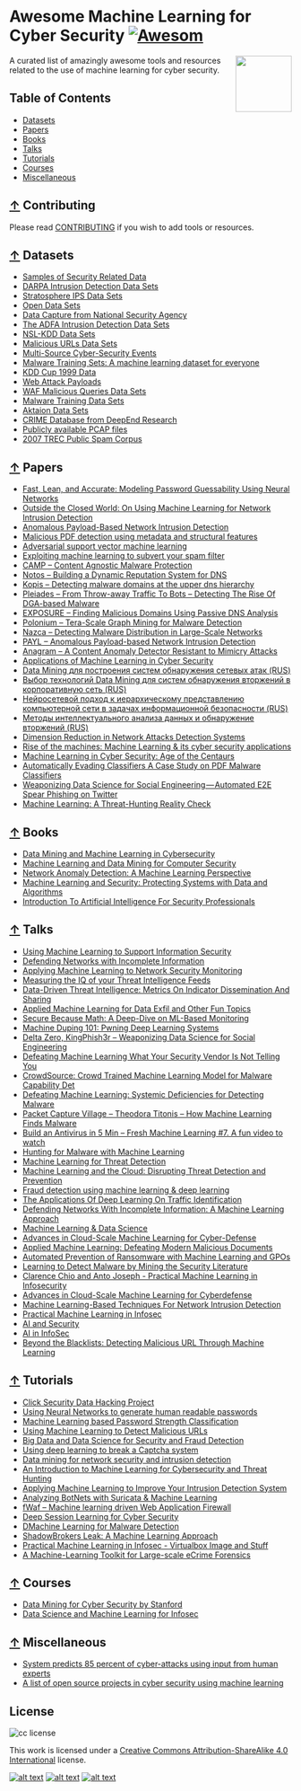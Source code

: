 # Awesome Machine Learning for Cyber Security [![Awesom](https://cdn.rawgit.com/sindresorhus/awesome/d7305f38d29fed78fa85652e3a63e154dd8e8829/media/badge.svg)](https://github.com/sindresorhus/awesome)

[<img src="https://github.com/jivoi/awesome-ml-for-cybersecurity/raw/master/cyber-ml-logo.png" align="right" width="100">](https://github.com/jivoi/awesome-ml-for-cybersecurity)

A curated list of amazingly awesome tools and resources related to the use of machine learning for cyber security.

## Table of Contents

 - [Datasets](#-datasets)
 - [Papers](#-papers)
 - [Books](#-books)
 - [Talks](#-talks)
 - [Tutorials](#-tutorials)
 - [Courses](#-courses)
 - [Miscellaneous](#-miscellaneous)

## [↑](#table-of-contents) Contributing

Please read [CONTRIBUTING](./CONTRIBUTING.md) if you wish to add tools or resources.

## [↑](#table-of-contents) Datasets

* [Samples of Security Related Data](http://www.secrepo.com/)
* [DARPA Intrusion Detection Data Sets](https://www.ll.mit.edu/ideval/data/)
* [Stratosphere IPS Data Sets](https://stratosphereips.org/category/dataset.html)
* [Open Data Sets](http://csr.lanl.gov/data/)
* [Data Capture from National Security Agency](http://www.westpoint.edu/crc/SitePages/DataSets.aspx)
* [The ADFA Intrusion Detection Data Sets](https://www.unsw.adfa.edu.au/australian-centre-for-cyber-security/cybersecurity/ADFA-IDS-Datasets/)
* [NSL-KDD Data Sets](https://github.com/defcom17/NSL_KDD)
* [Malicious URLs Data Sets](http://sysnet.ucsd.edu/projects/url/)
* [Multi-Source Cyber-Security Events](http://csr.lanl.gov/data/cyber1/)
* [Malware Training Sets: A machine learning dataset for everyone](http://marcoramilli.blogspot.cz/2016/12/malware-training-sets-machine-learning.html)
* [KDD Cup 1999 Data](http://kdd.ics.uci.edu/databases/kddcup99/kddcup99.html)
* [Web Attack Payloads](https://github.com/foospidy/payloads)
* [WAF Malicious Queries Data Sets](https://github.com/faizann24/Fwaf-Machine-Learning-driven-Web-Application-Firewall)
* [Malware Training Data Sets](https://github.com/marcoramilli/MalwareTrainingSets)
* [Aktaion Data Sets](https://github.com/jzadeh/Aktaion/tree/master/data)
* [CRIME Database from DeepEnd Research](https://www.dropbox.com/sh/7fo4efxhpenexqp/AADHnRKtL6qdzCdRlPmJpS8Aa/CRIME?dl=0)
* [Publicly available PCAP files](http://www.netresec.com/?page=PcapFiles)
* [2007 TREC Public Spam Corpus](https://plg.uwaterloo.ca/~gvcormac/treccorpus07/)

## [↑](#table-of-contents) Papers

* [Fast, Lean, and Accurate: Modeling Password Guessability Using Neural Networks](https://www.usenix.org/conference/usenixsecurity16/technical-sessions/presentation/melicher)
* [Outside the Closed World: On Using Machine Learning for Network Intrusion Detection](http://ieeexplore.ieee.org/document/5504793/?reload=true)
* [Anomalous Payload-Based Network Intrusion Detection](https://link.springer.com/chapter/10.1007/978-3-540-30143-1_11)
* [Malicious PDF detection using metadata and structural features](http://dl.acm.org/citation.cfm?id=2420987)
* [Adversarial support vector machine learning](https://dl.acm.org/citation.cfm?id=2339697)
* [Exploiting machine learning to subvert your spam filter](https://dl.acm.org/citation.cfm?id=1387709.1387716)
* [CAMP – Content Agnostic Malware Protection](http://www.covert.io/research-papers/security/CAMP%20-%20Content%20Agnostic%20Malware%20Protection.pdf)
* [Notos – Building a Dynamic Reputation System for DNS](http://www.covert.io/research-papers/security/Notos%20-%20Building%20a%20dynamic%20reputation%20system%20for%20dns.pdf)
* [Kopis – Detecting malware domains at the upper dns hierarchy](http://www.covert.io/research-papers/security/Kopis%20-%20Detecting%20malware%20domains%20at%20the%20upper%20dns%20hierarchy.pdf)
* [Pleiades – From Throw-away Traffic To Bots – Detecting The Rise Of DGA-based Malware](http://www.covert.io/research-papers/security/From%20throw-away%20traffic%20to%20bots%20-%20detecting%20the%20rise%20of%20dga-based%20malware.pdf)
* [EXPOSURE – Finding Malicious Domains Using Passive DNS Analysis](http://www.covert.io/research-papers/security/Exposure%20-%20Finding%20malicious%20domains%20using%20passive%20dns%20analysis.pdf)
* [Polonium – Tera-Scale Graph Mining for Malware Detection](http://www.covert.io/research-papers/security/Polonium%20-%20Tera-Scale%20Graph%20Mining%20for%20Malware%20Detection.pdf)
* [Nazca – Detecting Malware Distribution in Large-Scale Networks](http://www.covert.io/research-papers/security/Nazca%20-%20%20Detecting%20Malware%20Distribution%20in%20Large-Scale%20Networks.pdf)
* [PAYL – Anomalous Payload-based Network Intrusion Detection](http://www.covert.io/research-papers/security/PAYL%20-%20Anomalous%20Payload-based%20Network%20Intrusion%20Detection.pdf)
* [Anagram – A Content Anomaly Detector Resistant to Mimicry Attacks](http://www.covert.io/research-papers/security/Anagram%20-%20A%20Content%20Anomaly%20Detector%20Resistant%20to%20Mimicry%20Attack.pdf)
* [Applications of Machine Learning in Cyber Security](https://www.researchgate.net/publication/283083699_Applications_of_Machine_Learning_in_Cyber_Security)
* [Data Mining для построения систем обнаружения сетевых атак (RUS)](http://vak.ed.gov.ru/az/server/php/filer.php?table=att_case&fld=autoref&key%5B%5D=100003407)
* [Выбор технологий Data Mining для систем обнаружения вторжений в корпоративную сеть (RUS)](http://engjournal.ru/articles/987/987.pdf)
* [Нейросетевой подход к иерархическому представлению компьютерной сети в задачах информационной безопасности (RUS)](http://engjournal.ru/articles/534/534.pdf)
* [Методы интеллектуального анализа данных и обнаружение вторжений (RUS)](http://vestnik.sibsutis.ru/uploads/1459329553_3576.pdf)
* [Dimension Reduction in Network Attacks Detection Systems](http://elib.bsu.by/bitstream/123456789/120105/1/v17no3p284.pdf)
* [Rise of the machines: Machine Learning & its cyber security applications](https://www.nccgroup.trust/globalassets/our-research/uk/whitepapers/2017/rise-of-the-machines-preliminaries-wp-new-template-final_web.pdf)
* [Machine Learning in Cyber Security: Age of the Centaurs](https://go.recordedfuture.com/hubfs/white-papers/machine-learning.pdf)
* [Automatically Evading Classifiers A Case Study on PDF Malware Classifiers](https://www.cs.virginia.edu/~evans/pubs/ndss2016/)
* [Weaponizing Data Science for Social Engineering — Automated E2E Spear Phishing on Twitter](https://www.blackhat.com/docs/us-16/materials/us-16-Seymour-Tully-Weaponizing-Data-Science-For-Social-Engineering-Automated-E2E-Spear-Phishing-On-Twitter.pdf)
* [Machine Learning: A Threat-Hunting Reality Check](https://www.countercept.com/assets/Uploads/whitepapers/MWRI-Countercept-Machine-Learning-Whitepaper-2017-04-01.pdf)

## [↑](#table-of-contents) Books

* [Data Mining and Machine Learning in Cybersecurity](https://www.amazon.com/Data-Mining-Machine-Learning-Cybersecurity/dp/1439839425)
* [Machine Learning and Data Mining for Computer Security](https://www.amazon.com/Machine-Learning-Mining-Computer-Security/dp/184628029X)
* [Network Anomaly Detection: A Machine Learning Perspective](https://www.amazon.com/Network-Anomaly-Detection-Learning-Perspective/dp/1466582081)
* [Machine Learning and Security: Protecting Systems with Data and Algorithms](https://www.amazon.com/Machine-Learning-Security-Protecting-Algorithms/dp/1491979909)
* [Introduction To Artificial Intelligence For Security Professionals](http://defense.ballastsecurity.net/static/IntroductionToArtificialIntelligenceForSecurityProfessionals_Cylance.pdf)

## [↑](#table-of-contents) Talks

* [Using Machine Learning to Support Information Security](https://www.youtube.com/watch?v=tukidI5vuBs)
* [Defending Networks with Incomplete Information](https://www.youtube.com/watch?v=36IT9VgGr0g)
* [Applying Machine Learning to Network Security Monitoring](https://www.youtube.com/watch?v=vy-jpFpm1AU)
* [Measuring the IQ of your Threat Intelligence Feeds](https://www.youtube.com/watch?v=yG6QlHOAWiE)
* [Data-Driven Threat Intelligence: Metrics On Indicator Dissemination And Sharing](https://www.youtube.com/watch?v=6JMEKnes-w0)
* [Applied Machine Learning for Data Exfil and Other Fun Topics](https://www.youtube.com/watch?v=dGwH7m4N8DE)
* [Secure Because Math: A Deep-Dive on ML-Based Monitoring](https://www.youtube.com/watch?v=TYVCVzEJhhQ)
* [Machine Duping 101: Pwning Deep Learning Systems](https://www.youtube.com/watch?v=JAGDpJFFM2A)
* [Delta Zero, KingPhish3r – Weaponizing Data Science for Social Engineering](https://www.youtube.com/watch?v=l7U0pDcsKLg)
* [Defeating Machine Learning What Your Security Vendor Is Not Telling You](https://www.youtube.com/watch?v=oiuS1DyFNd8)
* [CrowdSource: Crowd Trained Machine Learning Model for Malware Capability Det](https://www.youtube.com/watch?v=u6a7afsD39A)
* [Defeating Machine Learning: Systemic Deficiencies for Detecting Malware](https://www.youtube.com/watch?v=sPtbDUJjhbk)
* [Packet Capture Village – Theodora Titonis – How Machine Learning Finds Malware](https://www.youtube.com/watch?v=2cQRSPFSY-s)
* [Build an Antivirus in 5 Min – Fresh Machine Learning #7. A fun video to watch](https://www.youtube.com/watch?v=iLNHVwSu9EA&t=245s)
* [Hunting for Malware with Machine Learning](https://www.youtube.com/watch?v=zT-4zdtvR30)
* [Machine Learning for Threat Detection](https://www.youtube.com/watch?v=qVwktOa-F34)
* [Machine Learning and the Cloud: Disrupting Threat Detection and Prevention](https://www.youtube.com/watch?v=fRklX97iGIw)
* [Fraud detection using machine learning & deep learning](https://www.youtube.com/watch?v=gHtN4jU69W0)
* [The Applications Of Deep Learning On Traffic Identification](https://www.youtube.com/watch?v=B7OKgC3AJVM)
* [Defending Networks With Incomplete Information: A Machine Learning Approach](https://www.youtube.com/watch?v=_0CRSF6yPB4)
* [Machine Learning & Data Science](https://vimeo.com/112702666)
* [Advances in Cloud-Scale Machine Learning for Cyber-Defense](https://www.youtube.com/watch?v=skSIIvvZFIk)
* [Applied Machine Learning: Defeating Modern Malicious Documents](https://www.youtube.com/watch?v=ZAuCEgA3itI)
* [Automated Prevention of Ransomware with Machine Learning and GPOs](https://www.rsaconference.com/writable/presentations/file_upload/spo2-t11_automated-prevention-of-ransomware-with-machine-learning-and-gpos.pdf)
* [Learning to Detect Malware by Mining the Security Literature](https://www.usenix.org/conference/enigma2017/conference-program/presentation/dumitras)
* [Clarence Chio and Anto Joseph - Practical Machine Learning in Infosecurity](https://conference.hitb.org/hitbsecconf2017ams/materials/D1T3%20-%20Clarence%20Chio%20and%20Anto%20Joseph%20-%20Practical%20Machine%20Learning%20in%20Infosecurity.pdf)
* [Advances in Cloud-Scale Machine Learning for Cyberdefense](https://www.youtube.com/watch?v=6Slj2FV9CLA)
* [Machine Learning-Based Techniques For Network Intrusion Detection](https://www.youtube.com/watch?v=-EUJgpiJ8Jo)
* [Practical Machine Learning in Infosec](https://www.youtube.com/watch?v=YF2dm6GZf2U)
* [AI and Security](https://www.microsoft.com/en-us/research/wp-content/uploads/2017/07/AI_and_Security_Dawn_Song.pdf)
* [AI in InfoSec](https://vimeo.com/230502013)
* [Beyond the Blacklists: Detecting Malicious URL Through Machine Learning](https://www.youtube.com/watch?v=Kd3svc9HZ0Y)

## [↑](#table-of-contents) Tutorials

* [Click Security Data Hacking Project](http://clicksecurity.github.io/data_hacking/)
* [Using Neural Networks to generate human readable passwords](http://fsecurify.com/using-neural-networks-to-generate-human-readable-passwords/)
* [Machine Learning based Password Strength Classification](http://fsecurify.com/machine-learning-based-password-strength-checking/)
* [Using Machine Learning to Detect Malicious URLs](http://fsecurify.com/using-machine-learning-detect-malicious-urls/)
* [Big Data and Data Science for Security and Fraud Detection](http://www.kdnuggets.com/2015/12/big-data-science-security-fraud-detection.html)
* [Using deep learning to break a Captcha system](https://deepmlblog.wordpress.com/2016/01/03/how-to-break-a-captcha-system/)
* [Data mining for network security and intrusion detection](https://www.r-bloggers.com/data-mining-for-network-security-and-intrusion-detection/)
* [An Introduction to Machine Learning for Cybersecurity and Threat Hunting](http://blog.sqrrl.com/an-introduction-to-machine-learning-for-cybersecurity-and-threat-hunting)
* [Applying Machine Learning to Improve Your Intrusion Detection System](https://securityintelligence.com/applying-machine-learning-to-improve-your-intrusion-detection-system/)
* [Analyzing BotNets with Suricata & Machine Learning](http://blogs.splunk.com/2017/01/30/analyzing-botnets-with-suricata-machine-learning/)
* [fWaf – Machine learning driven Web Application Firewall](http://fsecurify.com/fwaf-machine-learning-driven-web-application-firewall/)
* [Deep Session Learning for Cyber Security](https://blog.cyberreboot.org/deep-session-learning-for-cyber-security-e7c0f6804b81#.eo2m4alid)
* [DMachine Learning for Malware Detection](http://resources.infosecinstitute.com/machine-learning-malware-detection/)
* [ShadowBrokers Leak: A Machine Learning Approach](https://marcoramilli.blogspot.ru/2017/04/shadowbrokers-leak-machine-learning.html)
* [Practical Machine Learning in Infosec - Virtualbox Image and Stuff](https://docs.google.com/document/d/1v4plS1EhLBfjaz-9GHBqspTH7vnrJfqLrLjeP9k9i9A/edit)
* [A Machine-Learning Toolkit for Large-scale eCrime Forensics](http://blog.trendmicro.com/trendlabs-security-intelligence/defplorex-machine-learning-toolkit-large-scale-ecrime-forensics/)


## [↑](#table-of-contents) Courses

* [Data Mining for Cyber Security by Stanford](http://web.stanford.edu/class/cs259d/)
* [Data Science and Machine Learning for Infosec](http://www.pentesteracademy.com/course?id=30)

## [↑](#table-of-contents) Miscellaneous

* [System predicts 85 percent of cyber-attacks using input from human experts](http://news.mit.edu/2016/ai-system-predicts-85-percent-cyber-attacks-using-input-human-experts-0418)
* [A list of open source projects in cyber security using machine learning](http://www.mlsecproject.org/#open-source-projects)

## License

![cc license](http://i.creativecommons.org/l/by-sa/4.0/88x31.png)

This work is licensed under a [Creative Commons Attribution-ShareAlike 4.0 International](http://creativecommons.org/licenses/by-sa/4.0/) license.

<!-- display the social media buttons in your README -->

[![alt text][1.1]][1]
[![alt text][2.1]][2]
[![alt text][6.1]][6]


<!-- links to social media icons -->
<!-- no need to change these -->

<!-- icons with padding -->

[1.1]: http://i.imgur.com/tXSoThF.png (twitter icon with padding)
[2.1]: http://i.imgur.com/P3YfQoD.png (facebook icon with padding)
[6.1]: http://i.imgur.com/0o48UoR.png (github icon with padding)

<!-- links to your social media accounts -->
<!-- update these accordingly -->

[1]: http://www.twitter.com/ByteHackr
[2]: http://www.facebook.com/ByteHackr
[6]: http://www.github.com/ByteHackr

<!-- Please don't remove this: Grab your social icons from https://github.com/carlsednaoui/gitsocial -->
